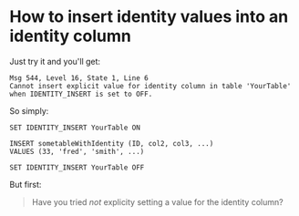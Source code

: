 ﻿# How to insert identity values into an identity column

Just try it and you'll get:

	Msg 544, Level 16, State 1, Line 6
	Cannot insert explicit value for identity column in table 'YourTable' when IDENTITY_INSERT is set to OFF.

So simply:

	SET IDENTITY_INSERT YourTable ON

	INSERT sometableWithIdentity (ID, col2, col3, ...)
	VALUES (33, 'fred', 'smith', ...)

	SET IDENTITY_INSERT YourTable OFF

But first:

> Have you tried *not* explicity setting a value for the identity column?